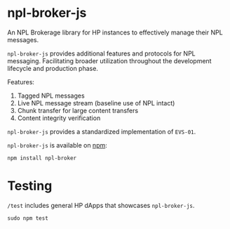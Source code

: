 # npl-broker-js

An NPL Brokerage library for HP instances to effectively manage their NPL messages.

`npl-broker-js` provides additional features and protocols for NPL messaging. Facilitating broader utilization throughout the development lifecycle and production phase.

Features:
1. Tagged NPL messages
2. Live NPL message stream (baseline use of NPL intact)
3. Chunk transfer for large content transfers
4. Content integrity verification

`npl-broker-js` provides a standardized implementation of `EVS-01`.

`npl-broker-js` is available on [npm](https://www.npmjs.com/package/npl-broker):

```
npm install npl-broker
```

# Testing

`/test` includes general HP dApps that showcases `npl-broker-js`.

```md
sudo npm test
```